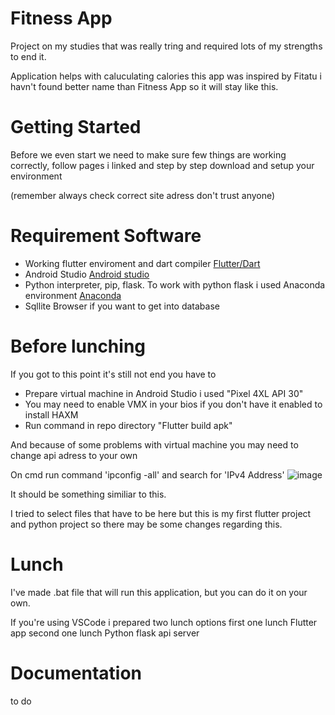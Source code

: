 # Fitness App

Project on my studies that was really tring and required lots of my strengths to end it.


Application helps with caluculating calories this app was inspired by Fitatu i havn't found better name than Fitness App so it will stay like this.

# Getting Started

Before we even start we need to make sure few things are working correctly, follow pages i linked and step by step download and setup your environment


(remember always check correct site adress don't trust anyone)

# Requirement Software

- Working flutter enviroment and dart compiler [Flutter/Dart](https://docs.flutter.dev/get-started/codelab)
- Android Studio [Android studio](https://developer.android.com/studio)
- Python interpreter, pip, flask. To work with python flask i used Anaconda environment [Anaconda](https://www.anaconda.com/download)
- Sqllite Browser if you want to get into database
 
# Before lunching

If you got to this point it's still not end you have to

- Prepare virtual machine in Android Studio i used "Pixel 4XL API 30"
- You may need to enable VMX in your bios if you don't have it enabled to install HAXM
- Run command in repo directory "Flutter build apk"

And because of some problems with virtual machine you may need to change api adress to your own


On cmd run command 'ipconfig -all' and search for 'IPv4 Address'
![image](https://github.com/Lordofblueflame/FitnessApp/assets/68779635/ce69b9b3-1405-4b0c-bf72-7b2b1532f000)


It should be something similiar to this.


I tried to select files that have to be here but this is my first flutter project and python project so there may be some changes regarding this.

# Lunch

I've made .bat file that will run this application, but you can do it on your own.


If you're using VSCode i prepared two lunch options first one lunch Flutter app second one lunch Python flask api server

# Documentation 
to do
